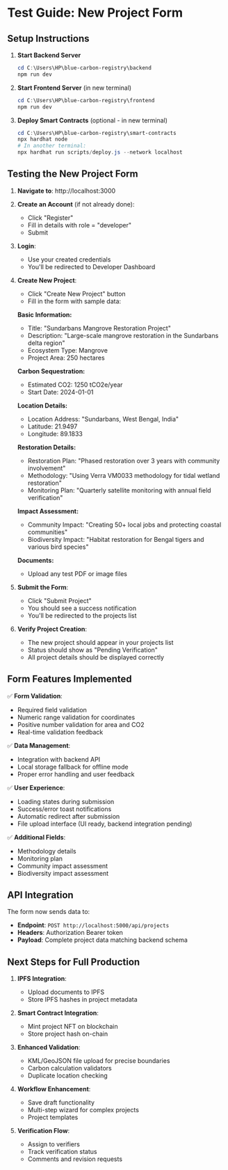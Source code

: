 # Test Guide: New Project Form

## Setup Instructions

1. **Start Backend Server**
   ```powershell
   cd C:\Users\HP\blue-carbon-registry\backend
   npm run dev
   ```

2. **Start Frontend Server** (in new terminal)
   ```powershell
   cd C:\Users\HP\blue-carbon-registry\frontend
   npm run dev
   ```

3. **Deploy Smart Contracts** (optional - in new terminal)
   ```powershell
   cd C:\Users\HP\blue-carbon-registry\smart-contracts
   npx hardhat node
   # In another terminal:
   npx hardhat run scripts/deploy.js --network localhost
   ```

## Testing the New Project Form

1. **Navigate to**: http://localhost:3000

2. **Create an Account** (if not already done):
   - Click "Register"
   - Fill in details with role = "developer"
   - Submit

3. **Login**:
   - Use your created credentials
   - You'll be redirected to Developer Dashboard

4. **Create New Project**:
   - Click "Create New Project" button
   - Fill in the form with sample data:

   **Basic Information:**
   - Title: "Sundarbans Mangrove Restoration Project"
   - Description: "Large-scale mangrove restoration in the Sundarbans delta region"
   - Ecosystem Type: Mangrove
   - Project Area: 250 hectares
   
   **Carbon Sequestration:**
   - Estimated CO2: 1250 tCO2e/year
   - Start Date: 2024-01-01
   
   **Location Details:**
   - Location Address: "Sundarbans, West Bengal, India"
   - Latitude: 21.9497
   - Longitude: 89.1833
   
   **Restoration Details:**
   - Restoration Plan: "Phased restoration over 3 years with community involvement"
   - Methodology: "Using Verra VM0033 methodology for tidal wetland restoration"
   - Monitoring Plan: "Quarterly satellite monitoring with annual field verification"
   
   **Impact Assessment:**
   - Community Impact: "Creating 50+ local jobs and protecting coastal communities"
   - Biodiversity Impact: "Habitat restoration for Bengal tigers and various bird species"
   
   **Documents:**
   - Upload any test PDF or image files

5. **Submit the Form**:
   - Click "Submit Project"
   - You should see a success notification
   - You'll be redirected to the projects list

6. **Verify Project Creation**:
   - The new project should appear in your projects list
   - Status should show as "Pending Verification"
   - All project details should be displayed correctly

## Form Features Implemented

✅ **Form Validation**:
- Required field validation
- Numeric range validation for coordinates
- Positive number validation for area and CO2
- Real-time validation feedback

✅ **Data Management**:
- Integration with backend API
- Local storage fallback for offline mode
- Proper error handling and user feedback

✅ **User Experience**:
- Loading states during submission
- Success/error toast notifications
- Automatic redirect after submission
- File upload interface (UI ready, backend integration pending)

✅ **Additional Fields**:
- Methodology details
- Monitoring plan
- Community impact assessment
- Biodiversity impact assessment

## API Integration

The form now sends data to:
- **Endpoint**: `POST http://localhost:5000/api/projects`
- **Headers**: Authorization Bearer token
- **Payload**: Complete project data matching backend schema

## Next Steps for Full Production

1. **IPFS Integration**: 
   - Upload documents to IPFS
   - Store IPFS hashes in project metadata

2. **Smart Contract Integration**:
   - Mint project NFT on blockchain
   - Store project hash on-chain

3. **Enhanced Validation**:
   - KML/GeoJSON file upload for precise boundaries
   - Carbon calculation validators
   - Duplicate location checking

4. **Workflow Enhancement**:
   - Save draft functionality
   - Multi-step wizard for complex projects
   - Project templates

5. **Verification Flow**:
   - Assign to verifiers
   - Track verification status
   - Comments and revision requests